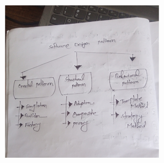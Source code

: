 ![image alt](https://github.com/irfanulkabirhira/Software-Design-Pattern/blob/0aa60b59979955a4d9f4dbfe28bb19fcd8a1bc9a/Final.jpg)

